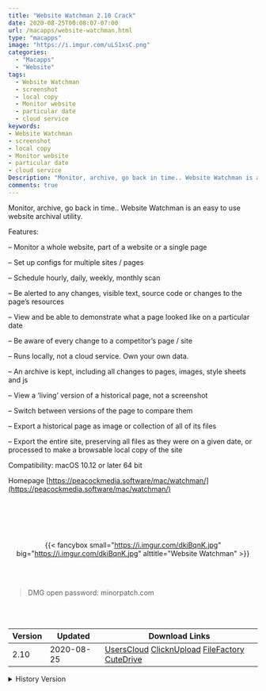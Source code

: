 ```yaml
---
title: "Website Watchman 2.10 Crack"
date: 2020-08-25T00:08:07-07:00
url: /macapps/website-watchman.html
type: "macapps"
image: "https://i.imgur.com/uLS1xsC.png"
categories:
  - "Macapps"
  - "Website"
tags:
  - Website Watchman
  - screenshot
  - local copy
  - Monitor website
  - particular date
  - cloud service
keywords:
- Website Watchman
- screenshot
- local copy
- Monitor website
- particular date
- cloud service
Description: "Monitor, archive, go back in time.. Website Watchman is an easy to use website archival utility."
comments: true
---
```


Monitor, archive, go back in time.. Website Watchman is an easy to use website archival utility.

Features:

– Monitor a whole website, part of a website or a single page

– Set up configs for multiple sites / pages

– Schedule hourly, daily, weekly, monthly scan

– Be alerted to any changes, visible text, source code or changes to the page’s resources

– View and be able to demonstrate what a page looked like on a particular date

– Be aware of every change to a competitor’s page / site

– Runs locally, not a cloud service. Own your own data.

– An archive is kept, including all changes to pages, images, style sheets and js

– View a ‘living’ version of a historical page, not a screenshot

– Switch between versions of the page to compare them

– Export a historical page as image or collection of all of its files

– Export the entire site, preserving all files as they were on a given date, or processed to make a browsable local copy of the site

Compatibility: macOS 10.12 or later 64 bit

Homepage [https://peacockmedia.software/mac/watchman/](https://peacockmedia.software/mac/watchman/)


<br/>
<br/>
<script async src="https://pagead2.googlesyndication.com/pagead/js/adsbygoogle.js"></script>
<ins class="adsbygoogle"
     style="display:block; text-align:center;"
     data-ad-layout="in-article"
     data-ad-format="fluid"
     data-ad-client="ca-pub-8746275014476192"
     data-ad-slot="5144997159"></ins>
<script>
     (adsbygoogle = window.adsbygoogle || []).push({});
</script>
<br/>
<br/>


<center>

{{< fancybox small="https://i.imgur.com/dkiBqnK.jpg" big="https://i.imgur.com/dkiBqnK.jpg" alttitle="Website Watchman" >}}

</center>

<br/>
<br/>


> DMG open password: minorpatch.com

<br/>

<br/>
<div id="history_version" class="history_version">

| Version | Updated | Download Links |
| ---- | ---- | ---- |
| 2.10 | 2020-08-25 | [UsersCloud](https://ouo.io/sXjwxO)   [ClicknUpload](https://ouo.io/gYZepv)   [FileFactory](https://ouo.io/fUqxiPa)   [CuteDrive](https://ouo.io/GC4Zf9) |
<details>
<summary>History Version</summary>

| Version | Updated | Download Links |
| ---- | ---- | ---- |
| 2.9.1 | 2020-05-23 | [UsersCloud](https://ouo.io/juojAo)   [ClicknUpload](https://ouo.io/2KWa3U)   [FileFactory](https://ouo.io/Sx3Y1K)   [CuteDrive]() |
| 2.7.0 | 2020-04-08 | [UsersCloud](https://ouo.io/owUm4D)   [ClicknUpload](https://ouo.io/Esh0dM)   [FileFactory](https://ouo.io/hiFNb7)   [CuteDrive](https://ouo.io/cQf6ax3) |
</details>

</div>
